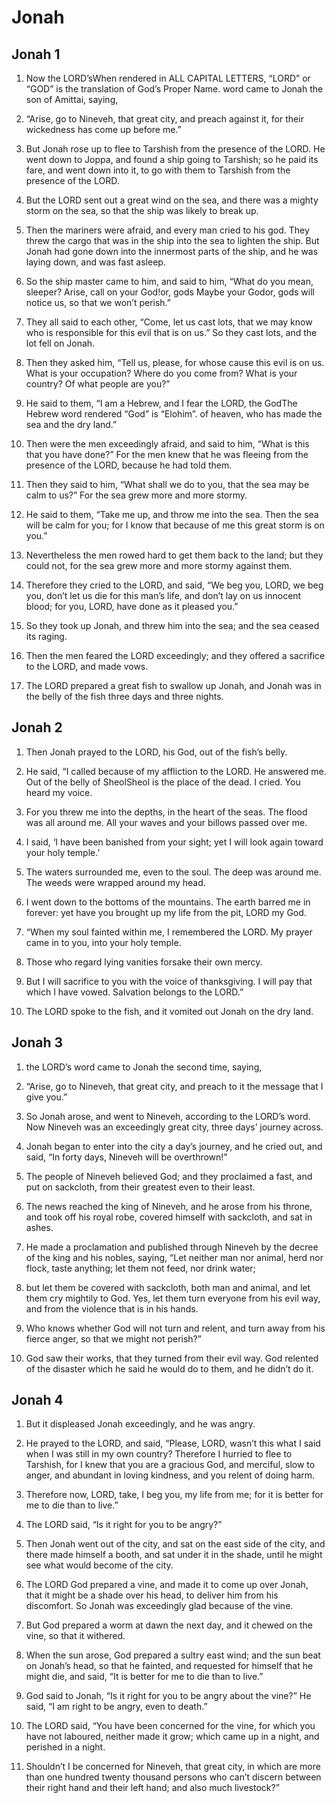 # Jonah

## Jonah 1

1. Now the LORD’sWhen rendered in ALL CAPITAL LETTERS, “LORD” or “GOD” is the translation of God’s Proper Name. word came to Jonah the son of Amittai, saying,

2. “Arise, go to Nineveh, that great city, and preach against it, for their wickedness has come up before me.”  

3.   But Jonah rose up to flee to Tarshish from the presence of the LORD. He went down to Joppa, and found a ship going to Tarshish; so he paid its fare, and went down into it, to go with them to Tarshish from the presence of the LORD.

4. But the LORD sent out a great wind on the sea, and there was a mighty storm on the sea, so that the ship was likely to break up.

5. Then the mariners were afraid, and every man cried to his god. They threw the cargo that was in the ship into the sea to lighten the ship. But Jonah had gone down into the innermost parts of the ship, and he was laying down, and was fast asleep.

6. So the ship master came to him, and said to him, “What do you mean, sleeper? Arise, call on your God!or, gods Maybe your Godor, gods will notice us, so that we won’t perish.”  

7.   They all said to each other, “Come, let us cast lots, that we may know who is responsible for this evil that is on us.” So they cast lots, and the lot fell on Jonah.

8. Then they asked him, “Tell us, please, for whose cause this evil is on us. What is your occupation? Where do you come from? What is your country? Of what people are you?”  

9.   He said to them, “I am a Hebrew, and I fear the LORD, the GodThe Hebrew word rendered “God” is “Elohim”. of heaven, who has made the sea and the dry land.”  

10.   Then were the men exceedingly afraid, and said to him, “What is this that you have done?” For the men knew that he was fleeing from the presence of the LORD, because he had told them.

11. Then they said to him, “What shall we do to you, that the sea may be calm to us?” For the sea grew more and more stormy.

12. He said to them, “Take me up, and throw me into the sea. Then the sea will be calm for you; for I know that because of me this great storm is on you.”  

13.   Nevertheless the men rowed hard to get them back to the land; but they could not, for the sea grew more and more stormy against them.

14. Therefore they cried to the LORD, and said, “We beg you, LORD, we beg you, don’t let us die for this man’s life, and don’t lay on us innocent blood; for you, LORD, have done as it pleased you.”

15. So they took up Jonah, and threw him into the sea; and the sea ceased its raging.

16. Then the men feared the LORD exceedingly; and they offered a sacrifice to the LORD, and made vows.  

17.   The LORD prepared a great fish to swallow up Jonah, and Jonah was in the belly of the fish three days and three nights.   

## Jonah 2

1. Then Jonah prayed to the LORD, his God, out of the fish’s belly.

2. He said,  “I called because of my affliction to the LORD. He answered me. Out of the belly of SheolSheol is the place of the dead. I cried. You heard my voice. 

3. For you threw me into the depths, in the heart of the seas. The flood was all around me. All your waves and your billows passed over me. 

4. I said, ‘I have been banished from your sight; yet I will look again toward your holy temple.’ 

5. The waters surrounded me, even to the soul. The deep was around me. The weeds were wrapped around my head. 

6. I went down to the bottoms of the mountains. The earth barred me in forever: yet have you brought up my life from the pit, LORD my God.   

7. “When my soul fainted within me, I remembered the LORD. My prayer came in to you, into your holy temple. 

8. Those who regard lying vanities forsake their own mercy. 

9. But I will sacrifice to you with the voice of thanksgiving. I will pay that which I have vowed. Salvation belongs to the LORD.”   

10.   The LORD spoke to the fish, and it vomited out Jonah on the dry land.   

## Jonah 3

1. the LORD’s word came to Jonah the second time, saying,

2. “Arise, go to Nineveh, that great city, and preach to it the message that I give you.”  

3.   So Jonah arose, and went to Nineveh, according to the LORD’s word. Now Nineveh was an exceedingly great city, three days’ journey across.

4. Jonah began to enter into the city a day’s journey, and he cried out, and said, “In forty days, Nineveh will be overthrown!”  

5.   The people of Nineveh believed God; and they proclaimed a fast, and put on sackcloth, from their greatest even to their least.

6. The news reached the king of Nineveh, and he arose from his throne, and took off his royal robe, covered himself with sackcloth, and sat in ashes.

7. He made a proclamation and published through Nineveh by the decree of the king and his nobles, saying, “Let neither man nor animal, herd nor flock, taste anything; let them not feed, nor drink water;

8. but let them be covered with sackcloth, both man and animal, and let them cry mightily to God. Yes, let them turn everyone from his evil way, and from the violence that is in his hands.

9. Who knows whether God will not turn and relent, and turn away from his fierce anger, so that we might not perish?”  

10.   God saw their works, that they turned from their evil way. God relented of the disaster which he said he would do to them, and he didn’t do it.   

## Jonah 4

1. But it displeased Jonah exceedingly, and he was angry.

2. He prayed to the LORD, and said, “Please, LORD, wasn’t this what I said when I was still in my own country? Therefore I hurried to flee to Tarshish, for I knew that you are a gracious God, and merciful, slow to anger, and abundant in loving kindness, and you relent of doing harm.

3. Therefore now, LORD, take, I beg you, my life from me; for it is better for me to die than to live.”  

4.   The LORD said, “Is it right for you to be angry?”  

5.   Then Jonah went out of the city, and sat on the east side of the city, and there made himself a booth, and sat under it in the shade, until he might see what would become of the city.

6. The LORD God prepared a vine, and made it to come up over Jonah, that it might be a shade over his head, to deliver him from his discomfort. So Jonah was exceedingly glad because of the vine.

7. But God prepared a worm at dawn the next day, and it chewed on the vine, so that it withered.

8. When the sun arose, God prepared a sultry east wind; and the sun beat on Jonah’s head, so that he fainted, and requested for himself that he might die, and said, “It is better for me to die than to live.”  

9.   God said to Jonah, “Is it right for you to be angry about the vine?”   He said, “I am right to be angry, even to death.”  

10.   The LORD said, “You have been concerned for the vine, for which you have not laboured, neither made it grow; which came up in a night, and perished in a night.

11. Shouldn’t I be concerned for Nineveh, that great city, in which are more than one hundred twenty thousand persons who can’t discern between their right hand and their left hand; and also much livestock?”    